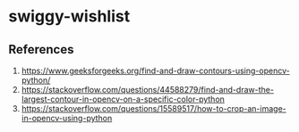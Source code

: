 # swiggy-wishlist

## References
1. https://www.geeksforgeeks.org/find-and-draw-contours-using-opencv-python/
2. https://stackoverflow.com/questions/44588279/find-and-draw-the-largest-contour-in-opencv-on-a-specific-color-python
3. https://stackoverflow.com/questions/15589517/how-to-crop-an-image-in-opencv-using-python